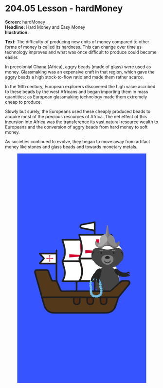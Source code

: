 # 204.05 Lesson - hardMoney

**Screen:** hardMoney\
**Headline:** Hard Money and Easy Money\
**Illustration:**

**Text:** The difficulty of producing new units of money compared to other forms of money is called its hardness. This can change over time as technology improves and what was once difficult to produce could become easier.

In precolonial Ghana (Africa), aggry beads (made of glass) were used as money. Glassmaking was an expensive craft in that region, which gave the aggry beads a high stock-to-flow ratio and made them rather scarce.&#x20;

In the 16th century, European explorers discovered the high value ascribed to these beads by the west Africans and began importing them in mass quantities; as European glassmaking technology made them extremely cheap to produce.&#x20;

Slowly but surely, the Europeans used these cheaply produced beads to acquire most of the precious resources of Africa. The net effect of this incursion into Africa was the transference its vast natural resource wealth to Europeans and the conversion of aggry beads from hard money to soft money.

As societies continued to evolve, they began to move away from artifact money like stones and glass beads and towards monetary metals.

<figure><img src="../.gitbook/assets/204-05 (1).png" alt=""><figcaption></figcaption></figure>

